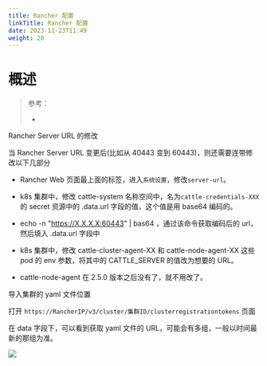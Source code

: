 ```yaml
---
title: Rancher 配置
linkTitle: Rancher 配置
date: 2023-11-23T11:49
weight: 20
---
```


# 概述

> 参考：
> 
> -



Rancher Server URL 的修改

当 Rancher Server URL 变更后(比如从 40443 变到 60443)，则还需要连带修改以下几部分

- Rancher Web 页面最上面的标签，进入`系统设置`，修改`server-url`。

- k8s 集群中，修改 cattle-system 名称空间中，名为`cattle-credentials-XXX`的 secret 资源中的 .data.url 字段的值，这个值是用 base64 编码的。

- echo -n "https://X.X.X.X:60443" | bas64 ，通过该命令获取编码后的 url，然后填入 .data.url 字段中

- k8s 集群中，修改 cattle-cluster-agent-XX 和 cattle-node-agent-XX 这些 pod 的 env 参数，将其中的 CATTLE_SERVER 的值改为想要的 URL。

- cattle-node-agent 在 2.5.0 版本之后没有了，就不用改了。

导入集群的 yaml 文件位置

打开 `https://RancherIP/v3/cluster/集群ID/clusterregistrationtokens` 页面

在 data 字段下，可以看到获取 yaml 文件的 URL，可能会有多组，一般以时间最新的那组为准。

![](https://notes-learning.oss-cn-beijing.aliyuncs.com/ggn0dn/1616114779749-bd6fd7cc-32cb-41b8-9122-2047f125c4a7.png)
